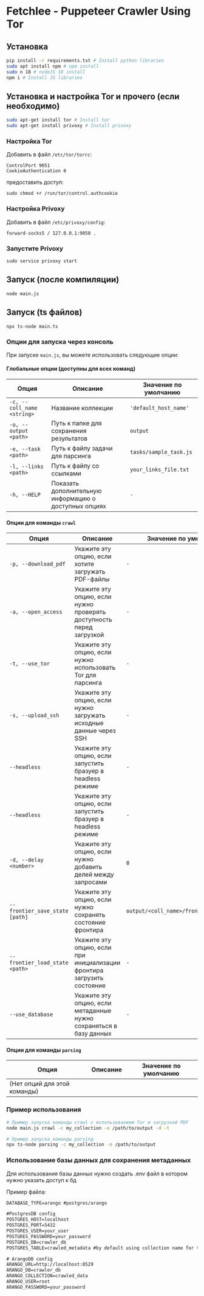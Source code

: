 # Fetchlee - Puppeteer Crawler Using Tor

## Установка

```bash
pip install -r requirements.txt # Install python libraries
sudo apt install npm # npm install
sudo n 18 # nodeJS 18 install
npm i # Install JS libraries
```

## Установка и настройка Tor и прочего  (если необходимо)
```bash
sudo apt-get install tor # Install tor
sudo apt-get install privoxy # Install privoxy
```

### Настройка Tor
Добавить в файл `/etc/tor/torrc`:
```
ControlPort 9051
CookieAuthentication 0
```
предоставить доступ:
```
sudo chmod +r /run/tor/control.authcookie
```
### Настройка Privoxy
Добавить в файл `/etc/privoxy/config`:
```
forward-socks5 / 127.0.0.1:9050 .
```
### Запустите Privoxy
```
sudo service privoxy start
```

## Запуск (после компиляции)
```
node main.js
```

## Запуск (ts файлов)
```
npx ts-node main.ts
```

### Опции для запуска через консоль

При запуске `main.js`, вы можете использовать следующие опции:

#### Глобальные опции (доступны для всех команд)

| Опция                         | Описание                                                      | Значение по умолчанию                     |
|-------------------------------|---------------------------------------------------------------|-------------------------------------------|
| `-c, --coll_name <string>`     | Название коллекции                                            | `'default_host_name'`                     |
| `-o, --output <path>`          | Путь к папке для сохранения результатов                       | `output`                                  |
| `-e, --task <path>`            | Путь к файлу задачи для парсинга                              | `tasks/sample_task.js`                    |
| `-l, --links <path>`           | Путь к файлу со ссылками                                      | `your_links_file.txt`                     |
| `-h, --HELP`                   | Показать дополнительную информацию о доступных опциях         | `-`                                       |

#### Опции для команды `crawl`

| Опция                         | Описание                                                      | Значение по умолчанию                     |
|-------------------------------|---------------------------------------------------------------|-------------------------------------------|
| `-p, --download_pdf`           | Укажите эту опцию, если хотите загружать PDF-файлы            | `-`                                       |
| `-a, --open_access`            | Укажите эту опцию, если нужно проверять доступность перед загрузкой | `-`                                       |
| `-t, --use_tor`                | Укажите эту опцию, если нужно использовать Tor для парсинга   | `-`                                       |
| `-s, --upload_ssh`             | Укажите эту опцию, если нужно загружать исходные данные через SSH | `-`                                       |
| `--headless`                   | Укажите эту опцию, если запустить бразуер в headless режиме   | `-`                                       |
| `--headless`                   | Укажите эту опцию, если запустить бразуер в headless режиме   | `-`                                       |
| `-d, --delay <number>`         | Укажите эту опцию, если нужно добавить делей между запросами  | `0`                                       |
| `--frontier_save_state [path]` | Укажите эту опцию, если нужно сохранять состояние фронтира    | `output/<coll_name>/frontier_state.json`  |
| `--frontier_load_state <path>` | Укажите эту опцию, если при инициализации фронтира загрузить состояние   | `-`  |
| `--use_database`               | Укажите эту опцию, если метаданные нужно сохраняться в базу данных   | `-`  |

#### Опции для команды `parsing`

| Опция                         | Описание                                                      | Значение по умолчанию                     |
|-------------------------------|---------------------------------------------------------------|-------------------------------------------|
| (Нет опций для этой команды)   |                                                               |                                           |

### Пример использования

```bash
# Пример запуска команды crawl с использованием Tor и загрузкой PDF
node main.js crawl -c my_collection -o /path/to/output -d -t

# Пример запуска команды parsing
npx ts-node parsing -c my_collection -o /path/to/output
```

### Использование базы данных для сохранения метаданных

Для использования базы данных нужно создать .env файл в котором нужно указать доступ к бд

Пример файла:
```txt
DATABASE_TYPE=arango #postgres/arango

#PostgresDB config
POSTGRES_HOST=localhost
POSTGRES_PORT=5432
POSTGRES_USER=your_user
POSTGRES_PASSWORD=your_password
POSTGRES_DB=crawler_db
POSTGRES_TABLE=crawled_metadata #by default using collection name for table

# ArangoDB config
ARANGO_URL=http://localhost:8529
ARANGO_DB=crawler_db
ARANGO_COLLECTION=crawled_data
ARANGO_USER=root
ARANGO_PASSWORD=your_password
```